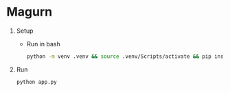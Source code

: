# Magurn

1. Setup

    - Run in bash

        ```sh
        python -m venv .venv && source .venv/Scripts/activate && pip install -r requirements.txt
        ```

2. Run

    ```sh
    python app.py
    ```